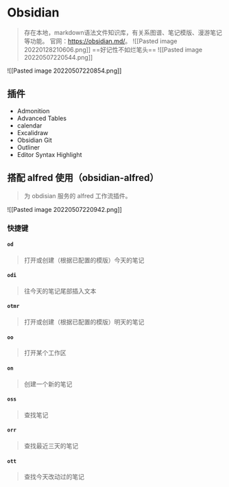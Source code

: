 # Obsidian
> 存在本地，markdown语法文件知识库，有关系图谱、笔记模版、漫游笔记等功能。
> 官网：<https://obsidian.md/>。
![[Pasted image 20220128210606.png]]
==好记性不如烂笔头==
![[Pasted image 20220507220544.png]]

![[Pasted image 20220507220854.png]]

## 插件
- Admonition
- Advanced Tables
- calendar
- Excalidraw
- Obsidian Git
- Outliner
- Editor Syntax Highlight

## 搭配 alfred 使用（obsidian-alfred）
> 为 obdisian 服务的 alfred 工作流插件。

![[Pasted image 20220507220942.png]]

### 快捷键

#### `od`
> 打开或创建（根据已配置的模版）今天的笔记

#### `odi`
> 往今天的笔记尾部插入文本

#### `otmr`
> 打开或创建（根据已配置的模版）明天的笔记

#### `oo`
> 打开某个工作区

#### `on`
> 创建一个新的笔记

#### `oss`
> 查找笔记

#### `orr`
> 查找最近三天的笔记

#### `ott`
> 查找今天改动过的笔记